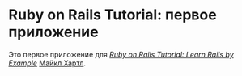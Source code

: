   # Ruby on Rails Tutorial: первое приложение

Это первое приложение для 
[*Ruby on Rails Tutorial: Learn Rails by Example*](http://railstutorial.org/) 
 [Майкл Хартл](http://michaelhartl.com/).